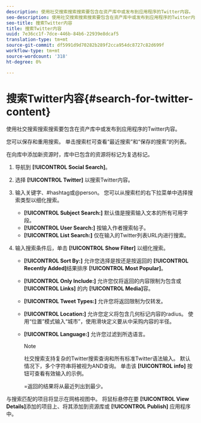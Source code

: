 ```yaml
---
description: 使用社交搜索搜索搜索要包含在资产库中或发布到应用程序的Twitter内容。
seo-description: 使用社交搜索搜索搜索要包含在资产库中或发布到应用程序的Twitter内容。
seo-title: 搜索Twitter内容
title: 搜索Twitter内容
uuid: 7e36cc1f-7dce-446b-84b6-22939e8dcaf5
translation-type: tm+mt
source-git-commit: df5991d9d70282b289f2cca954dc8727c82d699f
workflow-type: tm+mt
source-wordcount: '318'
ht-degree: 0%

---
```



# 搜索Twitter内容{#search-for-twitter-content}

使用社交搜索搜索搜索要包含在资产库中或发布到应用程序的Twitter内容。

您可以保存和重用搜索。 单击搜索栏可查看“最近搜索”和“保存的搜索”的列表。

在向库中添加新资源时，库中已包含的资源将标记为复选标记。

1. 导航到 **[!UICONTROL Social Search]**。
1. 选择 **[!UICONTROL Twitter]** 以搜索Twitter内容。
1. 输入关键字、#hashtag或@person。 您可以从搜索栏的右下拉菜单中选择搜索类型以细化搜索。

   * **[!UICONTROL Subject Search:]** 默认值是搜索输入文本的所有可用字段。
   * **[!UICONTROL User Search:]** 按输入作者搜索帖子。
   * **[!UICONTROL List Search:]** 仅在输入的Twitter列表URL内进行搜索。

1. 输入搜索条件后，单击 **[!UICONTROL Show Filter]** 以细化搜索。

   * **[!UICONTROL Sort By:]** 允许您选择是按还是按返回的 **[!UICONTROL Recently Added]**&#x200B;结果排序 **[!UICONTROL Most Popular]**。

   * **[!UICONTROL Only Include:]** 允许您仅将返回的内容限制为包含或 **[!UICONTROL Links]** 的内 **[!UICONTROL Media]**&#x200B;容。

   * **[!UICONTROL Tweet Types:]** 允许您将返回限制为仅转发。
   * **[!UICONTROL Location:]** 允许您定义将包含几何标记内容的radius。 使用“位置”模式输入“城市”，使用滑块定义要从中采购内容的半径。
   * **[!UICONTROL Language:]** 允许您过滤到所选语言。

      >[!NOTE]
      >
      >社交搜索支持复杂的Twitter搜索查询和所有标准Twitter语法输入。 默认情况下，多个字符串将被视为AND查询。 单击该 **[!UICONTROL info]** 按钮可查看有效输入的示例。
      >
      >=返回的结果将从最近列出到最少。

与搜索匹配的项目将显示在网格视图中。 将鼠标悬停在要 **[!UICONTROL View Details]**&#x200B;添加的项目上、将其添加到资源库或 **[!UICONTROL Publish]** 应用程序中。
